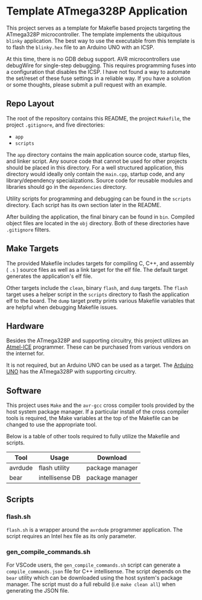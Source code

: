 # Template ATmega328P Application

This project serves as a template for Makefle based projects targeting the
ATmega328P microcontroller. The template implements the ubiquitous `blinky`
application. The best way to use the executable from this template is to flash
the `blinky.hex` file to an Arduino UNO with an ICSP.

At this time, there is no GDB debug support. AVR microcontrollers use debugWire
for single-step debugging. This requires programming fuses into a configuration
that disables the ICSP. I have not found a way to automate the set/reset of 
these fuse settings in a reliable way. If you have a solution or some thoughts,
please submit a pull request with an example.

## Repo Layout

The root of the repository contains this README, the project `Makefile`, the
project `.gitignore`, and five directories:

- `app`
- `scripts`

The `app` directory contains the main application source code, startup files,
and linker script. Any source code that cannot be used for other projects
should be placed in this directory. For a well structured application, this
directory would ideally only contain the `main.cpp`, startup code, and any
library/dependency specializations. Source code for reusable modules and
libraries should go in the `dependencies` directory.

Utility scripts for programming and debugging can be found in the `scripts`
directory. Each script has its own section later in the README.

After building the application, the final binary can be found in `bin`.
Compiled object files are located in the `obj` directory. Both of these
directories have `.gitignore` filters.

## Make Targets

The provided Makefile includes targets for compiling C, C++, and assembly
( `.s` ) source files as well as a link target for the elf file. The default
target generates the application's elf file.

Other targets include the `clean`, binary `flash`, and `dump` targets. The
`flash` target uses a helper script in the `scripts` directory to flash the
application elf to the board. The `dump` target pretty prints various
Makefile variables that are helpful when debugging Makefile issues.

## Hardware

Besides the ATmega328P and supporting circuitry, this project utilizes an
[Atmel-ICE](https://www.microchip.com/en-us/development-tool/ATATMEL-ICE)
programmer. These can be purchased from various vendors on the internet for.

It is not required, but an Arduino UNO can be used as a target. The
[Arduino UNO](https://store-usa.arduino.cc/products/arduino-uno-rev3)
has the ATmega328P with supporting circuitry.

## Software

This project uses `Make` and the `avr-gcc` cross compiler tools provided by the
host system package manager. If a particular install of the cross compiler
tools is required, the Make variables at the top of the Makefile can be changed
to use the appropriate tool.

Below is a table of other tools required to fully utilize the Makefile and
scripts.

| Tool    | Usage           | Download        |
|---------|-----------------|-----------------|
| avrdude | flash utility   | package manager |
| bear    | intellisense DB | package manager |

## Scripts

### **flash.sh**

`flash.sh` is a wrapper around the `avrdude` programmer application. The script
requires an Intel hex file as its only parameter.

### **gen_compile_commands.sh**

For VSCode users, the `gen_compile_commands.sh` script can generate a
`compile_commands.json` file for C++ intellisense. The script depends on the
`bear` utility which can be downloaded using the host system's package manager.
The script must do a full rebuild (i.e `make clean all`) when generating the
JSON file.
